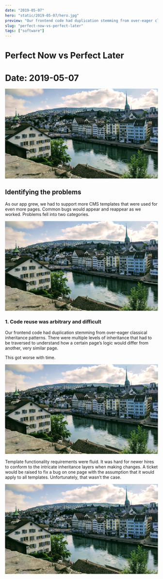 ```yaml
---
date: "2019-05-07"
hero: "static/2019-05-07/hero.jpg"
preview: "Our frontend code had duplication stemming from over-eager classical inheritance patterns. There were multiple levels of inheritance that had to be traversed to understand how a certain page’s logic would differ from another, very similar page."
slug: "perfect-now-vs-perfect-later"
tags: ["software"]
---
```


# Perfect Now vs Perfect Later

# Date: 2019-05-07

![wide: alt text](static/2019-05-07/hero.jpg)

## Identifying the problems

As our app grew, we had to support more CMS templates that were used for even more pages. Common bugs would appear and reappear as we worked. Problems fell into two categories.

![center: alt text](static/2019-05-07/hero.jpg)

### 1. Code reuse was arbitrary and difficult

Our frontend code had duplication stemming from over-eager classical inheritance patterns. There were multiple levels of inheritance that had to be traversed to understand how a certain page’s logic would differ from another, very similar page.

This got worse with time.

![left: alt text](static/2019-05-07/hero.jpg)

Template functionality requirements were fluid. It was hard for newer hires to conform to the intricate inheritance layers when making changes. A ticket would be raised to fix a bug on one page with the assumption that it would apply to all templates. Unfortunately, that wasn’t the case.

![right: alt text](static/2019-05-07/hero.jpg)
